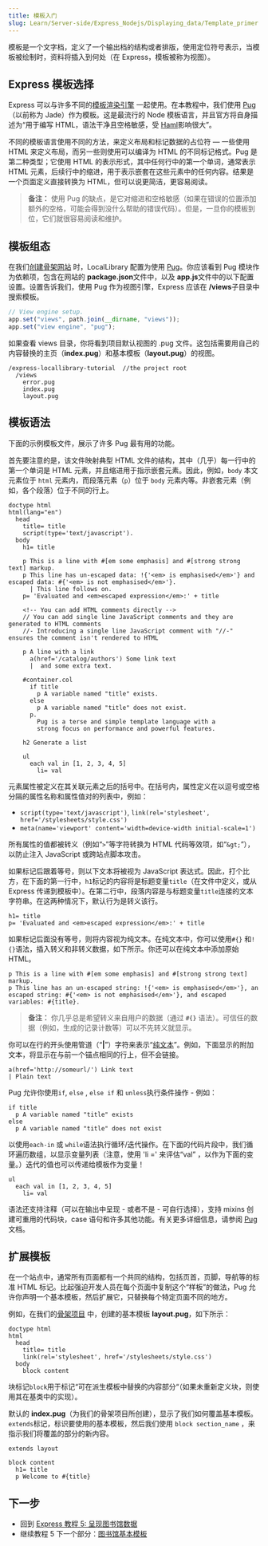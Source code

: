 ```yaml
---
title: 模板入门
slug: Learn/Server-side/Express_Nodejs/Displaying_data/Template_primer
---
```


模板是一个文字档，定义了一个输出档的结构或者排版，使用定位符号表示，当模板被绘制时，资料将插入到何处（在 Express，模板被称为视图）。

## Express 模板选择

Express 可以与许多不同的[模板渲染引擎](https://expressjs.com/en/guide/using-template-engines.html) 一起使用。在本教程中，我们使用 [Pug](https://pugjs.org/api/getting-started.html)（以前称为 Jade）作为模板。这是最流行的 Node 模板语言，并且官方将自身描述为“用于编写 HTML，语法干净且空格敏感，受 [Haml](http://haml.info/)影响很大”。

不同的模板语言使用不同的方法，来定义布局和标记数据的占位符 — 一些使用 HTML 来定义布局，而另一些则使用可以编译为 HTML 的不同标记格式。Pug 是第二种类型；它使用 HTML 的表示形式，其中任何行中的第一个单词，通常表示 HTML 元素，后续行中的缩进，用于表示嵌套在这些元素中的任何内容。结果是一个页面定义直接转换为 HTML，但可以说更简洁，更容易阅读。

> **备注：** 使用 Pug 的缺点，是它对缩进和空格敏感（如果在错误的位置添加额外的空格，可能会得到没什么帮助的错误代码）。但是，一旦你的模板到位，它们就很容易阅读和维护。

## 模板组态

在我们[创建骨架网站](/zh-CN/docs/Learn/Server-side/Express_Nodejs/skeleton_website) 时，LocalLibrary 配置为使用 [Pug](https://pugjs.org/api/getting-started.html)。你应该看到 Pug 模块作为依赖项，包含在网站的 **package.json**文件中，以及 **app.js**文件中的以下配置设置。设置告诉我们，使用 Pug 作为视图引擎，Express 应该在 **/views**子目录中搜索模板。

```js
// View engine setup.
app.set("views", path.join(__dirname, "views"));
app.set("view engine", "pug");
```

如果查看 views 目录，你将看到项目默认视图的 .pug 文件。这包括需要用自己的内容替换的主页（**index.pug**）和基本模板（**layout.pug**）的视图。

```plain
/express-locallibrary-tutorial  //the project root
  /views
    error.pug
    index.pug
    layout.pug
```

## 模板语法

下面的示例模板文件，展示了许多 Pug 最有用的功能。

首先要注意的是，该文件映射典型 HTML 文件的结构，其中（几乎）每一行中的第一个单词是 HTML 元素，并且缩进用于指示嵌套元素。因此，例如，`body` 本文元素位于 `html` 元素内，而段落元素（`p`）位于 `body` 元素内等。非嵌套元素（例如，各个段落）位于不同的行上。

```pug
doctype html
html(lang="en")
  head
    title= title
    script(type='text/javascript').
  body
    h1= title

    p This is a line with #[em some emphasis] and #[strong strong text] markup.
    p This line has un-escaped data: !{'<em> is emphasised</em>'} and escaped data: #{'<em> is not emphasised</em>'}.
      | This line follows on.
    p= 'Evaluated and <em>escaped expression</em>:' + title

    <!-- You can add HTML comments directly -->
    // You can add single line JavaScript comments and they are generated to HTML comments
    //- Introducing a single line JavaScript comment with "//-" ensures the comment isn't rendered to HTML

    p A line with a link
      a(href='/catalog/authors') Some link text
      |  and some extra text.

    #container.col
      if title
        p A variable named "title" exists.
      else
        p A variable named "title" does not exist.
      p.
        Pug is a terse and simple template language with a
        strong focus on performance and powerful features.

    h2 Generate a list

    ul
      each val in [1, 2, 3, 4, 5]
        li= val
```

元素属性被定义在其关联元素之后的括号中。在括号内，属性定义在以逗号或空格分隔的属性名称和属性值对的列表中，例如：

- `script(type='text/javascript')`, `link(rel='stylesheet', href='/stylesheets/style.css')`
- `meta(name='viewport' content='width=device-width initial-scale=1')`

所有属性的值都被转义（例如“`>`”等字符转换为 HTML 代码等效项，如“`&gt;`”），以防止注入 JavaScript 或跨站点脚本攻击。

如果标记后跟着等号，则以下文本将被视为 JavaScript 表达式。因此，打个比方，在下面的第一行中，`h1`标记的内容将是标题变量`title`（在文件中定义，或从 Express 传递到模板中）。在第二行中，段落内容是与标题变量`title`连接的文本字符串。在这两种情况下，默认行为是转义该行。

```pug
h1= title
p= 'Evaluated and <em>escaped expression</em>:' + title
```

如果标记后面没有等号，则将内容视为纯文本。在纯文本中，你可以使用`#{}` 和`!{}`语法，插入转义和非转义数据，如下所示。你还可以在纯文本中添加原始 HTML。

```pug
p This is a line with #[em some emphasis] and #[strong strong text] markup.
p This line has an un-escaped string: !{'<em> is emphasised</em>'}, an escaped string: #{'<em> is not emphasised</em>'}, and escaped variables: #{title}.
```

> **备注：** 你几乎总是希望转义来自用户的数据（通过 **`#{}`** 语法）。可信任的数据（例如，生成的记录计数等）可以不先转义就显示。

你可以在行的开头使用管道（“**|**”）字符来表示“[纯文本](https://pugjs.org/language/plain-text.html)”。例如，下面显示的附加文本，将显示在与前一个锚点相同的行上，但不会链接。

```pug
a(href='http://someurl/') Link text
| Plain text
```

Pug 允许你使用`if`, `else` , `else if` 和 `unless`执行条件操作 - 例如：

```pug
if title
  p A variable named "title" exists
else
  p A variable named "title" does not exist
```

以使用`each-in` 或 `while`语法执行循环/迭代操作。在下面的代码片段中，我们循环遍历数组，以显示变量列表（注意，使用 'li =' 来评估“val” ，以作为下面的变量。）迭代的值也可以传递给模板作为变量！

```pug
ul
  each val in [1, 2, 3, 4, 5]
    li= val
```

语法还支持注释（可以在输出中呈现 - 或者不是 - 可自行选择），支持 mixins 创建可重用的代码块，case 语句和许多其他功能。有关更多详细信息，请参阅 [Pug](https://pugjs.org/api/getting-started.html) 文档。

## 扩展模板

在一个站点中，通常所有页面都有一个共同的结构，包括页首，页脚，导航等的标准 HTML 标记。比起强迫开发人员在每个页面中复制这个“样板”的做法，Pug 允许你声明一个基本模板，然后扩展它，只替换每个特定页面不同的地方。

例如，在我们的[骨架项目](/zh-CN/docs/Learn/Server-side/Express_Nodejs/skeleton_website) 中，创建的基本模板 **layout.pug**，如下所示：

```pug
doctype html
html
  head
    title= title
    link(rel='stylesheet', href='/stylesheets/style.css')
  body
    block content
```

块标记`block`用于标记“可在派生模板中替换的内容部分“（如果未重新定义块，则使用其在基类中的实现）。

默认的 **index.pug**（为我们的骨架项目所创建），显示了我们如何覆盖基本模板。`extends`标记，标识要使用的基本模板，然后我们使用 `block section_name` ，来指示我们将覆盖的部分的新内容。

```pug
extends layout

block content
  h1= title
  p Welcome to #{title}
```

## 下一步

- 回到 [Express 教程 5: 呈现图书馆数据](/zh-CN/docs/Learn/Server-side/Express_Nodejs/Displaying_data)
- 继续教程 5 下一个部分：[图书馆基本模板](/zh-CN/docs/Learn/Server-side/Express_Nodejs/Displaying_data/LocalLibrary_base_template)
